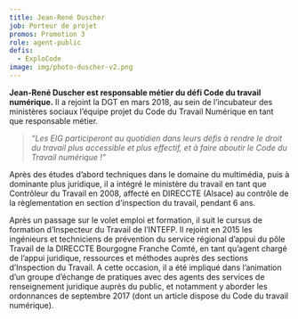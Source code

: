 ```yaml
---
title: Jean-René Duscher
job: Porteur de projet
promos: Promotion 3
role: agent-public
defis:
  - ExploCode
image: img/photo-duscher-v2.png
---
```

**Jean-René Duscher est responsable métier du défi Code du travail numérique.** Il a rejoint la DGT en mars 2018, au sein de l’incubateur des ministères sociaux l’équipe projet du Code du Travail Numérique en tant que responsable métier.

> *“Les EIG participeront au quotidien dans leurs défis à rendre le droit du travail plus accessible et plus effectif, et à faire aboutir le Code du Travail numérique !”*

Après des études d’abord techniques dans le domaine du multimédia, puis à dominante plus juridique, il a intégré le ministère du travail en tant que Contrôleur du Travail en 2008, affecté en DIRECCTE (Alsace) au contrôle de la règlementation en section d’inspection du travail, pendant 6 ans.

Après un passage sur le volet emploi et formation, il suit le cursus de formation d’Inspecteur du Travail de l’INTEFP. Il rejoint en 2015 les ingénieurs et techniciens de prévention du service régional d’appui du pôle Travail de la DIRECCTE Bourgogne Franche Comté, en tant qu’agent chargé de l’appui juridique, ressources et méthodes auprès des sections d’Inspection du Travail. A cette occasion, il a été impliqué dans l’animation d’un groupe d’échange de pratiques avec des agents des services de renseignement juridique auprès du public, et notamment y aborder les ordonnances de septembre 2017 (dont un article dispose du Code du travail numérique).